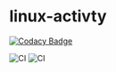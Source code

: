 # linux-activty

[![Codacy Badge](https://api.codacy.com/project/badge/Grade/cc036ecacad24be0ab83f304e716cbb9)](https://app.codacy.com/gh/99002601/linux-activty?utm_source=github.com&utm_medium=referral&utm_content=99002601/linux-activty&utm_campaign=Badge_Grade)

![CI](https://github.com/99002601/linux-activty/workflows/CI/badge.svg)
![CI](https://github.com/99002601/linux-activty/workflows/CI/badge.svg)

